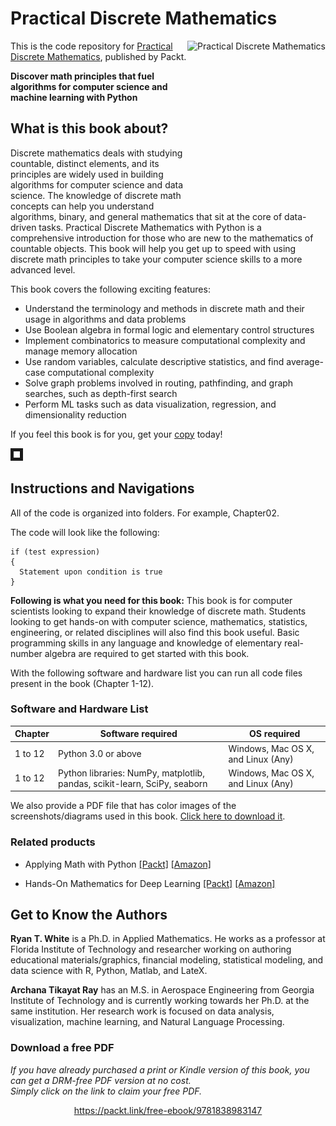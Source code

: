 # Practical Discrete Mathematics

<a href="https://www.packtpub.com/product/practical-discrete-mathematics/9781838983147"><img src="https://static.packt-cdn.com/products/9781838983147/cover/smaller" alt="Practical Discrete Mathematics" height="256px" align="right"></a>

This is the code repository for [Practical Discrete Mathematics](https://www.packtpub.com/product/practical-discrete-mathematics/9781838983147), published by Packt.

**Discover math principles that fuel algorithms for computer science and machine learning with Python**

## What is this book about?
Discrete mathematics deals with studying countable, distinct elements, and its principles are widely used in building algorithms for computer science and data science. The knowledge of discrete math concepts can help you understand algorithms, binary, and general mathematics that sit at the core of data-driven tasks.
Practical Discrete Mathematics with Python is a comprehensive introduction for those who are new to the mathematics of countable objects. This book will help you get up to speed with using discrete math principles to take your computer science skills to a more advanced level.

This book covers the following exciting features: 
* Understand the terminology and methods in discrete math and their usage in algorithms and data problems
* Use Boolean algebra in formal logic and elementary control structures
* Implement combinatorics to measure computational complexity and manage memory allocation
* Use random variables, calculate descriptive statistics, and find average-case computational complexity
* Solve graph problems involved in routing, pathfinding, and graph searches, such as depth-first search
* Perform ML tasks such as data visualization, regression, and dimensionality reduction

If you feel this book is for you, get your [copy](https://www.amazon.com/dp/1838983147) today!

<a href="https://www.packtpub.com/?utm_source=github&utm_medium=banner&utm_campaign=GitHubBanner"><img src="https://raw.githubusercontent.com/PacktPublishing/GitHub/master/GitHub.png" alt="https://www.packtpub.com/" border="5" /></a>

## Instructions and Navigations
All of the code is organized into folders. For example, Chapter02.

The code will look like the following:
```
if (test expression)
{
  Statement upon condition is true
}
```

**Following is what you need for this book:**
This book is for computer scientists looking to expand their knowledge of discrete math. Students looking to get hands-on with computer science, mathematics, statistics, engineering, or related disciplines will also find this book useful. Basic programming skills in any language and knowledge of elementary real-number algebra are required to get started with this book.

With the following software and hardware list you can run all code files present in the book (Chapter 1-12).

### Software and Hardware List

| Chapter  | Software required                   | OS required                        |
| -------- | ------------------------------------| -----------------------------------|
| 1 to 12       | Python 3.0 or above                     | Windows, Mac OS X, and Linux (Any) |
| 1 to 12        | Python libraries: NumPy, matplotlib, pandas, scikit-learn, SciPy, seaborn            | Windows, Mac OS X, and Linux (Any) |

We also provide a PDF file that has color images of the screenshots/diagrams used in this book. [Click here to download it](https://static.packt-cdn.com/downloads/9781838983147_ColorImages.pdf).

### Related products <Other books you may enjoy>
* Applying Math with Python [[Packt]](https://www.packtpub.com/product/applying-math-with-python/9781838989750) [[Amazon]](https://www.amazon.com/dp/1838989757)

* Hands-On Mathematics for Deep Learning [[Packt]](https://www.packtpub.com/product/hands-on-mathematics-for-deep-learning/9781838647292) [[Amazon]](https://www.amazon.com/dp/1838647295)

## Get to Know the Authors
**Ryan T. White**
is a Ph.D. in Applied Mathematics. He works as a professor at Florida Institute of Technology and researcher working on authoring educational materials/graphics, financial modeling, statistical modeling, and data science with R, Python, Matlab, and LateX.

**Archana Tikayat Ray**
has an M.S. in Aerospace Engineering from Georgia Institute of Technology and is currently working towards her Ph.D. at the same institution. Her research work is focused on data analysis, visualization, machine learning, and Natural Language Processing.
### Download a free PDF

 <i>If you have already purchased a print or Kindle version of this book, you can get a DRM-free PDF version at no cost.<br>Simply click on the link to claim your free PDF.</i>
<p align="center"> <a href="https://packt.link/free-ebook/9781838983147">https://packt.link/free-ebook/9781838983147 </a> </p>
